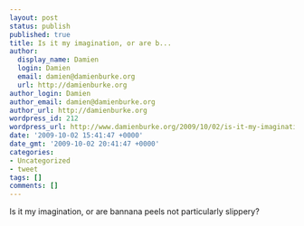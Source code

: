 ```yaml
---
layout: post
status: publish
published: true
title: Is it my imagination, or are b...
author:
  display_name: Damien
  login: Damien
  email: damien@damienburke.org
  url: http://damienburke.org
author_login: Damien
author_email: damien@damienburke.org
author_url: http://damienburke.org
wordpress_id: 212
wordpress_url: http://www.damienburke.org/2009/10/02/is-it-my-imagination-or-are-b-2/
date: '2009-10-02 15:41:47 +0000'
date_gmt: '2009-10-02 20:41:47 +0000'
categories:
- Uncategorized
- tweet
tags: []
comments: []
---
```

<p>Is it my imagination, or are bannana peels not particularly slippery?</p>
